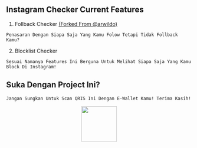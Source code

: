 ## Instagram Checker Current Features
1. Follback Checker [(Forked From @arwildo)](https://github.com/arwildo/sigif)
```
Penasaran Dengan Siapa Saja Yang Kamu Folow Tetapi Tidak Follback Kamu?
```
2. Blocklist Checker
```
Sesuai Namanya Features Ini Berguna Untuk Melihat Siapa Saja Yang Kamu Block Di Instagram!
```

## Suka Dengan Project Ini?
```
Jangan Sungkan Untuk Scan QRIS Ini Dengan E-Wallet Kamu! Terima Kasih!
```
<p align=center><a href="https://github.com/NekoMonci12"><img src="https://cdn.nekocraft.xyz/nekomonci/qris.png" width="96"></img></a></p>